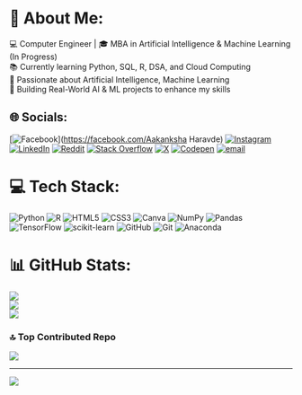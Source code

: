 # 💫 About Me:
💻 Computer Engineer | 🎓 MBA in Artificial Intelligence & Machine Learning (In Progress)<br>📚 Currently learning Python, SQL, R, DSA, and Cloud Computing<br>🚀 Passionate about Artificial Intelligence, Machine Learning<br>🎯 Building Real-World AI & ML projects to enhance my skills


## 🌐 Socials:
[![Facebook](https://img.shields.io/badge/Facebook-%231877F2.svg?logo=Facebook&logoColor=white)](https://facebook.com/Aakanksha Haravde) [![Instagram](https://img.shields.io/badge/Instagram-%23E4405F.svg?logo=Instagram&logoColor=white)](https://instagram.com/aakanksha.haravde) [![LinkedIn](https://img.shields.io/badge/LinkedIn-%230077B5.svg?logo=linkedin&logoColor=white)](https://linkedin.com/in/aakanksha-haravde-ak30) [![Reddit](https://img.shields.io/badge/Reddit-%23FF4500.svg?logo=Reddit&logoColor=white)](https://reddit.com/user/u/Ok-Collar8641) [![Stack Overflow](https://img.shields.io/badge/-Stackoverflow-FE7A16?logo=stack-overflow&logoColor=white)](https://stackoverflow.com/users/29470826) [![X](https://img.shields.io/badge/X-black.svg?logo=X&logoColor=white)](https://x.com/@AkHaravde) [![Codepen](https://img.shields.io/badge/Codepen-000000?logo=codepen&logoColor=white)](https://codepen.io/Aksx0730) [![email](https://img.shields.io/badge/Email-D14836?logo=gmail&logoColor=white)](mailto:aakankshanh@gmail.com) 

# 💻 Tech Stack:
![Python](https://img.shields.io/badge/python-3670A0?style=flat&logo=python&logoColor=ffdd54) ![R](https://img.shields.io/badge/r-%23276DC3.svg?style=flat&logo=r&logoColor=white) ![HTML5](https://img.shields.io/badge/html5-%23E34F26.svg?style=flat&logo=html5&logoColor=white) ![CSS3](https://img.shields.io/badge/css3-%231572B6.svg?style=flat&logo=css3&logoColor=white) ![Canva](https://img.shields.io/badge/Canva-%2300C4CC.svg?style=flat&logo=Canva&logoColor=white) ![NumPy](https://img.shields.io/badge/numpy-%23013243.svg?style=flat&logo=numpy&logoColor=white) ![Pandas](https://img.shields.io/badge/pandas-%23150458.svg?style=flat&logo=pandas&logoColor=white) ![TensorFlow](https://img.shields.io/badge/TensorFlow-%23FF6F00.svg?style=flat&logo=TensorFlow&logoColor=white) ![scikit-learn](https://img.shields.io/badge/scikit--learn-%23F7931E.svg?style=flat&logo=scikit-learn&logoColor=white) ![GitHub](https://img.shields.io/badge/github-%23121011.svg?style=flat&logo=github&logoColor=white) ![Git](https://img.shields.io/badge/git-%23F05033.svg?style=flat&logo=git&logoColor=white) ![Anaconda](https://img.shields.io/badge/Anaconda-%2344A833.svg?style=flat&logo=anaconda&logoColor=white)
# 📊 GitHub Stats:
![](https://github-readme-stats.vercel.app/api?username=AakankshaHaravde&theme=tokyonight&hide_border=false&include_all_commits=true&count_private=true)<br/>
![](https://github-readme-streak-stats.herokuapp.com/?user=AakankshaHaravde&theme=tokyonight&hide_border=false)<br/>
![](https://github-readme-stats.vercel.app/api/top-langs/?username=AakankshaHaravde&theme=tokyonight&hide_border=false&include_all_commits=true&count_private=true&layout=compact)

### 🔝 Top Contributed Repo
![](https://github-contributor-stats.vercel.app/api?username=AakankshaHaravde&limit=5&theme=tokyonight&combine_all_yearly_contributions=true)

---
[![](https://visitcount.itsvg.in/api?id=AakankshaHaravde&icon=0&color=12)](https://visitcount.itsvg.in)

<!-- Proudly created with GPRM ( https://gprm.itsvg.in ) -->
